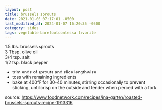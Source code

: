 ```yaml
---
layout: post
title: brussels sprouts
date: 2021-01-08 07:17:01 -0500
last_modified_at: 2024-01-07 16:20:35 -0500
category: sides
tags: vegetable barefootcontessa favorite
---
```

1.5 lbs. brussels sprouts  
3 Tbsp. olive oil  
3/4 tsp. salt  
1/2 tsp. black pepper  
* trim ends of sprouts and slice lengthwise
* toss with remaining ingredients
* bake at 400°F for 30-40 minutes, stirring occasionally to prevent sticking, until
  crisp on the outside and tender when pierced with a fork.

source: <https://www.foodnetwork.com/recipes/ina-garten/roasted-brussels-sprouts-recipe-1913316>
